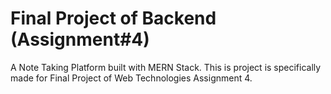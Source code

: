 # Final Project of Backend (Assignment#4)
A Note Taking Platform built with MERN Stack. This is project is specifically made for Final Project of Web Technologies Assignment 4.

